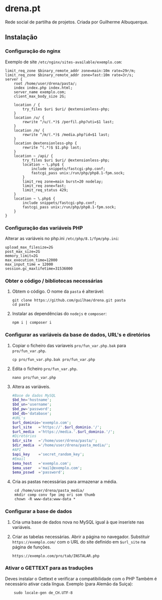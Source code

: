 # drena.pt

Rede social de partilha de projetos.
Criada por Guilherme Albuquerque.

## Instalação

### Configuração do nginx

Exemplo de site `/etc/nginx/sites-available/exemplo.com`:

    limit_req_zone $binary_remote_addr zone=main:10m rate=29r/m;
    limit_req_zone $binary_remote_addr zone=fast:10m rate=3r/s;
    server {
        root /home/user/drena/pasta/;
        index index.php index.html;
        server_name exemplo.com;
        client_max_body_size 2G;

        location / {
            try_files $uri $uri/ @extensionless-php;
        }
        location /u/ {
            rewrite ^/u/(.*)$ /perfil.php?uti=$1 last;
        }
        location /m/ {
            rewrite ^/m/(.*)$ /media.php?id=$1 last;
        }
        location @extensionless-php {
            rewrite ^(.*)$ $1.php last;
        }
        location ~ /api/ {
            try_files $uri $uri/ @extensionless-php;
            location ~ \.php$ {
                include snippets/fastcgi-php.conf;
                fastcgi_pass unix:/run/php/php8.1-fpm.sock;
            }
            limit_req zone=main burst=20 nodelay;
            limit_req zone=fast;
            limit_req_status 429;
        }
        location ~ \.php$ {
            include snippets/fastcgi-php.conf;
            fastcgi_pass unix:/run/php/php8.1-fpm.sock;
        }
    }

### Configuração das variáveis PHP

Alterar as variáveis no php.ini `/etc/php/8.1/fpm/php.ini`:

    upload_max_filesize=2G
    post_max_size=2G
    memory_limit=2G
    max_execution_time=12000
    max_input_time = 12000
    session.gc_maxlifetime=31536000

### Obter o código / bibliotecas necessárias

1. Obtem o código. O nome da `pasta` é alterável:

       git clone https://github.com/guilhae/drena.git pasta
       cd pasta

2. Instalar as dependências do `nodejs` e `composer`:

       npm i | composer i

### Configurar as variáveis da base de dados, URL's e diretórios

1. Copiar o ficheiro das variaveis `pro/fun_var.php.bak` para `pro/fun_var.php`.

       cp pro/fun_var.php.bak pro/fun_var.php

2. Edita o ficheiro `pro/fun_var.php`.

       nano pro/fun_var.php

3. Altera as variáveis.

    ```php
    #Base de dados MySQL
    $bd_hn='hostname';
    $bd_un='username';
    $bd_pw='password';
    $bd_db='database';
    #URL's
    $url_dominio='exemplo.com';
    $url_site   ='https://'.$url_dominio.'/';
    $url_media  ='https://media.'.$url_dominio.'/';
    #Diretórios
    $dir_site   ='/home/user/drena/pasta/';
    $dir_media  ='/home/user/drena/pasta_media/';
    #API
    $api_key    ='secret_random_key';
    #Email
    $ema_host   ='exemplo.com';
    $ema_user   ='mail@exemplo.com';
    $ema_psswd  ='password';
    ```

4. Cria as pastas necessárias para armazenar a média.

        cd /home/user/drena/pasta_media/
        mkdir comp conv fpe img ori som thumb
        chown -R www-data:www-data *

### Configurar a base de dados

1. Cria uma base de dados nova no MySQL igual à que inseriste nas variáveis.

2. Criar as tabelas necessárias.
Abrir a página no navegador. Substituir `https://exemplo.com/` com o URL do site definido em `$url_site` na página de funções.

       https://exemplo.com/pro/tab/INSTALAR.php

### Ativar o GETTEXT para as traduções

Deves instalar o Gettext e verificar a compatibilidade com o PHP
Também é necessário ativar cada língua.
Exemplo (para Alemão da Suiça):

        sudo locale-gen de_CH.UTF-8
